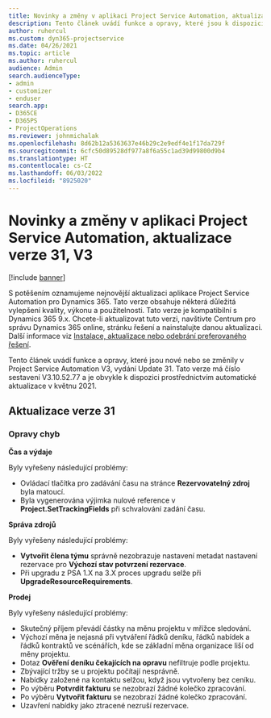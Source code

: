 ```yaml
---
title: Novinky a změny v aplikaci Project Service Automation, aktualizace verze 31, V3
description: Tento článek uvádí funkce a opravy, které jsou k dispozici v Project Service Automation, vydání Update 31, V3.
author: ruhercul
ms.custom: dyn365-projectservice
ms.date: 04/26/2021
ms.topic: article
ms.author: ruhercul
audience: Admin
search.audienceType:
- admin
- customizer
- enduser
search.app:
- D365CE
- D365PS
- ProjectOperations
ms.reviewer: johnmichalak
ms.openlocfilehash: 8d62b12a5363637e46b29c2e9edf4e1f17da729f
ms.sourcegitcommit: 6cfc50d89528df977a8f6a55c1ad39d99800d9b4
ms.translationtype: HT
ms.contentlocale: cs-CZ
ms.lasthandoff: 06/03/2022
ms.locfileid: "8925020"
---
```

# <a name="whats-new-or-changed-in-project-service-automation-update-release-31-v3"></a>Novinky a změny v aplikaci Project Service Automation, aktualizace verze 31, V3

[!include [banner](../includes/psa-now-project-operations.md)]

S potěšením oznamujeme nejnovější aktualizaci aplikace Project Service Automation pro Dynamics 365. Tato verze obsahuje některá důležitá vylepšení kvality, výkonu a použitelnosti. Tato verze je kompatibilní s Dynamics 365 9.x. Chcete-li aktualizovat tuto verzi, navštivte Centrum pro správu Dynamics 365 online, stránku řešení a nainstalujte danou aktualizaci. Další informace viz [Instalace, aktualizace nebo odebrání preferovaného řešení](/power-platform/admin/install-remove-preferred-solution).

Tento článek uvádí funkce a opravy, které jsou nové nebo se změnily v Project Service Automation V3, vydání Update 31. Tato verze má číslo sestavení V3.10.52.77 a je obvykle k dispozici prostřednictvím automatické aktualizace v květnu 2021.

## <a name="update-release-31"></a>Aktualizace verze 31

### <a name="bug-fixes"></a>Opravy chyb

**Čas a výdaje**

Byly vyřešeny následující problémy:

- Ovládací tlačítka pro zadávání času na stránce **Rezervovatelný zdroj** byla matoucí.
- Byla vygenerována výjimka nulové reference v **Project.SetTrackingFields** při schvalování zadání času.

**Správa zdrojů**

Byly vyřešeny následující problémy:

- **Vytvořit člena týmu** správně nezobrazuje nastavení metadat nastavení rezervace pro **Výchozí stav potvrzení rezervace**.
- Při upgradu z PSA 1.X na 3.X proces upgradu selže při **UpgradeResourceRequirements**.


**Prodej**

Byly vyřešeny následující problémy:

- Skutečný příjem převádí částky na měnu projektu v mřížce sledování.
- Výchozí měna je nejasná při vytváření řádků deníku, řádků nabídek a řádků kontraktů ve scénářích, kde se základní měna organizace liší od měny projektu.
- Dotaz **Ověření deníku čekajících na opravu** nefiltruje podle projektu.
- Zbývající tržby se u projektu počítají nesprávně.
- Nabídky založené na kontaktu selžou, když jsou vytvořeny bez ceníku.
- Po výběru **Potvrdit fakturu** se nezobrazí žádné kolečko zpracování.
- Po výběru **Vytvořit fakturu** se nezobrazí žádné kolečko zpracování.
- Uzavření nabídky jako ztracené nezruší rezervace.







